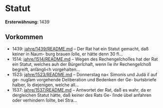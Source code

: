 # Statut

**Ersterwähnung:** 1439

## Vorkommen
- 1439: [jahre/1439/README.md](../jahre/1439/README.md) – Der Rat hat ein Statut gemacht, daß keiner in Naum-
burg brauen ſolle, er hätte denn 30 fl...
- 1514: [jahre/1514/README.md](../jahre/1514/README.md) – Wegen des Rechengeſchoſſes hat der Rat ein Statut,
welches auh der Bürgerſchaſt, wenn ſie ihr Rechengeſchoß
begreift, anſängli<h vorgehalten...
- 1523: [jahre/1523/README.md](../jahre/1523/README.md) – Donnerstag na< Simonis und Judä iſ auf ge-
nugſam vorgehende Deliberation und Bedenken der Ge-
burtsbriefe halber, ſo diejenigen, welche all...
- 1537: [jahre/1537/README.md](../jahre/1537/README.md) – Antwortet der Rat, daß es wahr,
da er dergleichen Statut hätte, daß keiner des Rats Ge-
ſinde übel anfahren oder verhindern ſollte, bei Stra...
